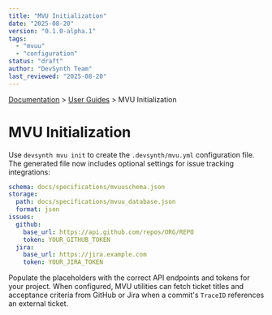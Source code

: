 ```yaml
---
title: "MVU Initialization"
date: "2025-08-20"
version: "0.1.0-alpha.1"
tags:
  - "mvuu"
  - "configuration"
status: "draft"
author: "DevSynth Team"
last_reviewed: "2025-08-20"
---
```


<div class="breadcrumbs">
<a href="../index.md">Documentation</a> &gt; <a href="index.md">User Guides</a> &gt; MVU Initialization
</div>

# MVU Initialization

Use `devsynth mvu init` to create the `.devsynth/mvu.yml` configuration file. The generated file now includes optional settings for issue tracking integrations:

```yaml
schema: docs/specifications/mvuuschema.json
storage:
  path: docs/specifications/mvuu_database.json
  format: json
issues:
  github:
    base_url: https://api.github.com/repos/ORG/REPO
    token: YOUR_GITHUB_TOKEN
  jira:
    base_url: https://jira.example.com
    token: YOUR_JIRA_TOKEN
```

Populate the placeholders with the correct API endpoints and tokens for your project. When configured, MVU utilities can fetch ticket titles and acceptance criteria from GitHub or Jira when a commit's `TraceID` references an external ticket.
